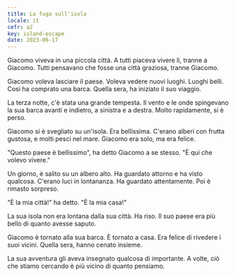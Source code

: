 ```yaml
---
title: La fuga sull'isola
locale: it
cefr: a2
key: island-escape
date: 2023-06-17
---
```


Giacomo viveva in una piccola città. A tutti piaceva vivere lì, tranne a Giacomo. Tutti pensavano che fosse una città graziosa, tranne Giacomo.

Giacomo voleva lasciare il paese. Voleva vedere nuovi luoghi. Luoghi belli. Così ha comprato una barca. Quella sera, ha iniziato il suo viaggio.

La terza notte, c'è stata una grande tempesta. Il vento e le onde spingevano la sua barca avanti e indietro, a sinistra e a destra. Molto rapidamente, si è perso.

Giacomo si è svegliato su un'isola. Era bellissima. C'erano alberi con frutta gustosa, e molti pesci nel mare. Giacomo era solo, ma era felice.

"Questo paese è bellissimo", ha detto Giacomo a se stesso. "È qui che volevo vivere."

Un giorno, è salito su un albero alto. Ha guardato attorno e ha visto qualcosa. C'erano luci in lontananza. Ha guardato attentamente. Poi è rimasto sorpreso.

"È la mia città!" ha detto. "È la mia casa!"

La sua isola non era lontana dalla sua città. Ha riso. Il suo paese era più bello di quanto avesse saputo.

Giacomo è tornato alla sua barca. È tornato a casa. Era felice di rivedere i suoi vicini. Quella sera, hanno cenato insieme.

La sua avventura gli aveva insegnato qualcosa di importante. A volte, ciò che stiamo cercando è più vicino di quanto pensiamo.